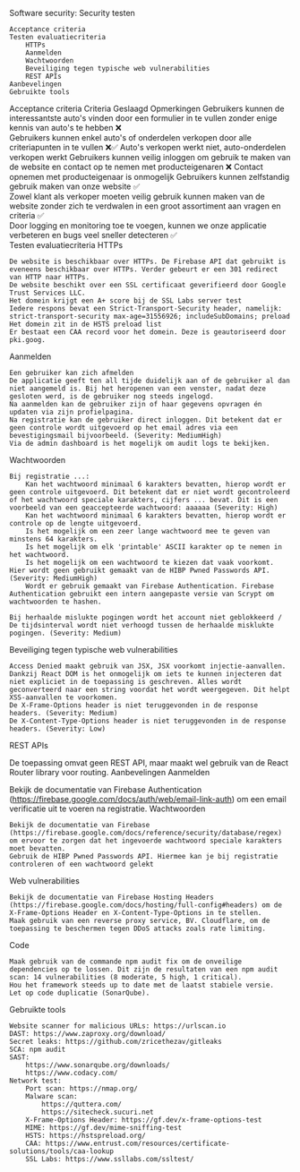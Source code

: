  Software security: Security testen

    Acceptance criteria
    Testen evaluatiecriteria
        HTTPs
        Aanmelden
        Wachtwoorden
        Beveiliging tegen typische web vulnerabilities
        REST APIs
    Aanbevelingen
    Gebruikte tools

Acceptance criteria
Criteria 	Geslaagd 	Opmerkingen
Gebruikers kunnen de interessantste auto's vinden door een formulier in te vullen zonder enige kennis van auto's te hebben 	❌ 	
Gebruikers kunnen enkel auto's of onderdelen verkopen door alle criteriapunten in te vullen 	❌✅ 	Auto's verkopen werkt niet, auto-onderdelen verkopen werkt
Gebruikers kunnen veilig inloggen om gebruik te maken van de website en contact op te nemen met producteigenaren 	❌ 	Contact opnemen met producteigenaar is onmogelijk
Gebruikers kunnen zelfstandig gebruik maken van onze website 	✅ 	
Zowel klant als verkoper moeten veilig gebruik kunnen maken van de website zonder zich te verdwalen in een groot assortiment aan vragen en criteria 	✅ 	
Door logging en monitoring toe te voegen, kunnen we onze applicatie verbeteren en bugs veel sneller detecteren 	✅ 	
Testen evaluatiecriteria
HTTPs

    De website is beschikbaar over HTTPs. De Firebase API dat gebruikt is eveneens beschikbaar over HTTPs. Verder gebeurt er een 301 redirect van HTTP naar HTTPs.
    De website beschikt over een SSL certificaat geverifieerd door Google Trust Services LLC.
    Het domein krijgt een A+ score bij de SSL Labs server test
    Iedere respons bevat een Strict-Transport-Security header, namelijk: strict-transport-security max-age=31556926; includeSubDomains; preload
    Het domein zit in de HSTS preload list
    Er bestaat een CAA record voor het domein. Deze is geautoriseerd door pki.goog.

Aanmelden

    Een gebruiker kan zich afmelden
    De applicatie geeft ten all tijde duidelijk aan of de gebruiker al dan niet aangemeld is. Bij het heropenen van een venster, nadat deze gesloten werd, is de gebruiker nog steeds ingelogd.
    Na aanmelden kan de gebruiker zijn of haar gegevens opvragen én updaten via zijn profielpagina.
    Na registratie kan de gebruiker direct inloggen. Dit betekent dat er geen controle wordt uitgevoerd op het email adres via een bevestigingsmail bijvoorbeeld. (Severity: MediumHigh)
    Via de admin dashboard is het mogelijk om audit logs te bekijken.

Wachtwoorden

    Bij registratie ...:
        Kan het wachtwoord minimaal 6 karakters bevatten, hierop wordt er geen controle uitgevoerd. Dit betekent dat er niet wordt gecontroleerd of het wachtwoord speciale karakters, cijfers ... bevat. Dit is een voorbeeld van een geaccepteerde wachtwoord: aaaaaa (Severity: High)
        Kan het wachtwoord minimaal 6 karakters bevatten, hierop wordt er controle op de lengte uitgevoerd.
        Is het mogelijk om een zeer lange wachtwoord mee te geven van minstens 64 karakters.
        Is het mogelijk om elk 'printable' ASCII karakter op te nemen in het wachtwoord.
        Is het mogelijk om een wachtwoord te kiezen dat vaak voorkomt. Hier wordt geen gebruikt gemaakt van de HIBP Pwned Passwords API. (Severity: MediumHigh)
        Wordt er gebruik gemaakt van Firebase Authentication. Firebase Authentication gebruikt een intern aangepaste versie van Scrypt om wachtwoorden te hashen.

    Bij herhaalde mislukte pogingen wordt het account niet geblokkeerd / De tijdsinterval wordt niet verhoogd tussen de herhaalde misklukte pogingen. (Severity: Medium)

Beveiliging tegen typische web vulnerabilities

    Access Denied maakt gebruik van JSX, JSX voorkomt injectie-aanvallen. Dankzij React DOM is het onmogelijk om iets te kunnen injecteren dat niet expliciet in de toepassing is geschreven. Alles wordt geconverteerd naar een string voordat het wordt weergegeven. Dit helpt XSS-aanvallen te voorkomen.
    De X-Frame-Options header is niet teruggevonden in de response headers. (Severity: Medium)
    De X-Content-Type-Options header is niet teruggevonden in de response headers. (Severity: Low)

REST APIs

De toepassing omvat geen REST API, maar maakt wel gebruik van de React Router library voor routing.
Aanbevelingen
Aanmelden

Bekijk de documentatie van Firebase Authentication (https://firebase.google.com/docs/auth/web/email-link-auth) om een email verificatie uit te voeren na registratie.
Wachtwoorden

    Bekijk de documentatie van Firebase (https://firebase.google.com/docs/reference/security/database/regex) om ervoor te zorgen dat het ingevoerde wachtwoord speciale karakters moet bevatten.
    Gebruik de HIBP Pwned Passwords API. Hiermee kan je bij registratie controleren of een wachtwoord gelekt

Web vulnerabilities

    Bekijk de documentatie van Firebase Hosting Headers (https://firebase.google.com/docs/hosting/full-config#headers) om de X-Frame-Options Header en X-Content-Type-Options in te stellen.
    Maak gebruik van een reverse proxy service, BV. Cloudflare, om de toepassing te beschermen tegen DDoS attacks zoals rate limiting.

Code

    Maak gebruik van de commande npm audit fix om de onveilige dependencies op te lossen. Dit zijn de resultaten van een npm audit scan: 14 vulnerabilities (8 moderate, 5 high, 1 critical).
    Hou het framework steeds up to date met de laatst stabiele versie.
    Let op code duplicatie (SonarQube).

Gebruikte tools

    Website scanner for malicious URLs: https://urlscan.io
    DAST: https://www.zaproxy.org/download/
    Secret leaks: https://github.com/zricethezav/gitleaks
    SCA: npm audit
    SAST:
        https://www.sonarqube.org/downloads/
        https://www.codacy.com/
    Network test:
        Port scan: https://nmap.org/
        Malware scan:
            https://quttera.com/
            https://sitecheck.sucuri.net
        X-Frame-Options Header: https://gf.dev/x-frame-options-test
        MIME: https://gf.dev/mime-sniffing-test
        HSTS: https://hstspreload.org/
        CAA: https://www.entrust.com/resources/certificate-solutions/tools/caa-lookup
        SSL Labs: https://www.ssllabs.com/ssltest/
